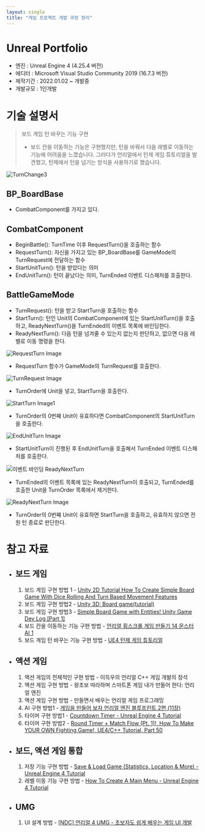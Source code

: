 ```yaml
---
layout: single
title: "게임 프로젝트 개발 과정 정리"
---
```


# Unreal Portfolio
 - 엔진 : Unreal Engine 4 (4.25.4 버전)
 - 에디터 : Microsoft Visual Studio Community 2019 (16.7.3 버전)
 - 제작기간 : 2022.01.02 ~ 개발중
 - 개발규모 : 1인개발



# 기술 설명서

> 보드 게임 턴 바꾸는 기능 구현
>
> *  보드 칸을 이동하는 기능은 구현했지만, 턴을 바꿔서 다음 레벨로 이동하는 기능에 어려움을 느꼈습니다. 그러다가 언리얼에서 턴제 게임 튜토리얼을 발견했고, 턴제에서 턴을 넘기는 방식을 사용하기로 했습니다.

![TurnChange3](../images/2022-04-27-Myfirstproject/TurnChange3.png)




## BP_BoardBase

* CombatComponent를 가지고 있다.



## CombatComponent

* BeginBattle(): TurnTime 이후 RequestTurn()을 호출하는 함수
* RequestTurn(): 자신을 가지고 있는 BP_BoardBase를 GameMode의 TurnRequest에 전달하는 함수
* StartUnitTurn(): 턴을 받았다는 의미
* EndUnitTurn(): 턴이 끝났다는 의미, TurnEnded 이벤트 디스패처를 호출한다.



##  BattleGameMode

* TurnRequest(): 턴을 받고 StartTurn을 호출하는 함수
* StartTurn(): 턴인 Unit의 CombatComponent에 있는 StartUnitTurn()을 호출하고, ReadyNextTurn()을 TurnEnded의 이벤트 목록에 바인딩한다.
* ReadyNextTurn(): 다음 턴을 넘겨줄 수 있는지 없는지 판단하고, 없으면 다음 레벨로 이동 명령을 한다.





![RequestTurn Image](../images/2022-04-27-Myfirstproject/RequestTurn%20Image.png)

- RequestTurn 함수가 GameMode의 TurnRequest를 호출한다.





![TurnRequest Image](../images/2022-04-27-Myfirstproject/TurnRequest%20Image.png)

- TurnOrder에 Unit을 넣고, StartTurn을 호출한다.





![StartTurn Image1](../images/2022-04-27-Myfirstproject/StartTurn%20Image1.png)

- TurnOrder의 0번째 Unit이 유효하다면 CombatComponent의 StartUnitTurn을 호출한다.





![EndUnitTurn Image](../images/2022-04-27-Myfirstproject/EndUnitTurn%20Image.png)

* StartUnitTurn이 진행된 후 EndUnitTurn을 호출해서 TurnEnded 이벤트 디스패처를 호출한다.





![이벤트 바인딩 ReadyNextTurn](../images/2022-04-27-Myfirstproject/%EC%9D%B4%EB%B2%A4%ED%8A%B8%20%EB%B0%94%EC%9D%B8%EB%94%A9%20ReadyNextTurn.png)

* TurnEnded의 이벤트 목록에 있는 ReadyNextTurn이 호출되고, TurnEnded를 호출한 Unit을 TurnOrder 목록에서 제거한다.





![ReadyNextTurn Image](../images/2022-04-27-Myfirstproject/ReadyNextTurn%20Image.png)

* TurnOrder의 0번째 Unit이 유효하면 StartTurn을 호출하고, 유효하지 않으면 전원 턴 종료로 판단한다.





# 참고 자료

* ## 보드 게임
  1. 보드 게임 구현 방법 1 - [Unity 2D Tutorial How To Create Simple Board Game With Dice Rolling And Turn Based Movement Features](https://youtu.be/W8ielU8iURI)
  2. 보드 게임 구현 방법2 - [Unity 3D: Board game(tutorial)](https://youtube.com/playlist?list=PLDcwWgfSSwTgIgtBkSn3lSFjzJQOxbr5E)
  3. 보드 게임 구현 방법3 - [Simple Board Game with Entities! Unity Game Dev Log [Part 1]](https://youtu.be/lW4cpcFHMRM)
  4. 보드 칸을 이동하는 기능 구현 방법 - [언리얼 횡스크롤 게임 만들기 14 몬스터 AI 1](https://youtu.be/iJmPx_jqAN8)
  5. 보드 게임 턴 바꾸는 기능 구현 방법 - [UE4 턴제 게임 튜토리얼](https://youtube.com/playlist?list=PLjs_xf1mPQQN-uFdvbjNT06LIDAIvZGaj)


* ## 액션 게임
  1. 액션 게임의 전체적인 구현 방법 - 이득우의 언리얼 C++ 게임 개발의 정석
  2. 액션 게임 구현 방법 - 왕초보 따라하며 스마트폰 게임 내가 만들어 한다: 언리얼 엔진
  3. 액션 게임 구현 방법 - 만들면서 배우는 언리얼 게임 프로그래밍
  4. AI 구현 방법1 - [게임을 만들어 보자 언리얼 엔진 블루프린트 2편 (11장)](https://youtu.be/CfBTSi8AQCg?t=958)
  5. 타이머 구현 방법1 - [Countdown Timer - Unreal Engine 4 Tutorial](https://youtu.be/nHK97x6ILYo)
  6. 타이머 구현 방법2 - [Round Timer + Match Flow (Pt. 1)!,  How To Make YOUR OWN Fighting Game!,  UE4/C++ Tutorial, Part 50](https://youtu.be/-zDJJjN_urA)

* ## 보드, 액션 게임 통합
  1. 저장 기능 구현 방법 - [Save & Load Game (Statistics, Location & More) - Unreal Engine 4 Tutorial](https://youtu.be/coPqS4eTphM)
  2. 레벨 이동 기능 구현 방법 - [How To Create A Main Menu - Unreal Engine 4 Tutorial](https://youtu.be/K1vVbwMJCTQ})

* ## UMG
  1. UI 설계 방법 - [[NDC] 언리얼 4 UMG - 초보자도 쉽게 배우는 게임 UI 개발](https://youtu.be/G-ZzeNsOcVA)
